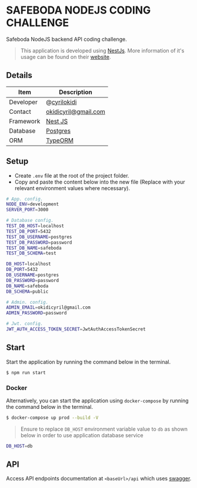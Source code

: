 # SAFEBODA NODEJS CODING CHALLENGE

Safeboda NodeJS backend API coding challenge.

> This application is developed using [NestJs](https://nestjs.com/). More information of it's usage can be found on their [website](https://nestjs.com/).

## Details

| Item      | Description                                         |
| --------- | --------------------------------------------------- |
| Developer | @[cyrilokidi](https://github.com/cyrilokidi)        |
| Contact   | [okidicyril@gmail.com](mailto:okidicyril@gmail.com) |
| Framework | [Nest JS](https://nestjs.com/)                      |
| Database  | [Postgres](https://www.postgresql.org/)             |
| ORM       | [TypeORM](https://typeorm.io/)                      |

## Setup

- Create `.env` file at the root of the project folder.
- Copy and paste the content below into the new file (Replace with your relevant environment values where necessary).

```bash
# App. config.
NODE_ENV=development
SERVER_PORT=3000

# Database config.
TEST_DB_HOST=localhost
TEST_DB_PORT=5432
TEST_DB_USERNAME=postgres
TEST_DB_PASSWORD=password
TEST_DB_NAME=safeboda
TEST_DB_SCHEMA=test

DB_HOST=localhost
DB_PORT=5432
DB_USERNAME=postgres
DB_PASSWORD=password
DB_NAME=safeboda
DB_SCHEMA=public

# Admin. config.
ADMIN_EMAIL=okidicyril@gmail.com
ADMIN_PASSWORD=password

# Jwt. config.
JWT_AUTH_ACCESS_TOKEN_SECRET=JwtAuthAccessTokenSecret
```

## Start

Start the application by running the command below in the terminal.

```bash
$ npm run start
```

### Docker

Alternatively, you can start the application using `docker-compose` by running the command below in the terminal.

```bash
$ docker-compose up prod --build -V
```

> Ensure to replace `DB_HOST` environment variable value to `db` as shown below in order to use application database service

```bash
DB_HOST=db
```

## API

Access API endpoints documentation at `<baseUrl>/api` which uses [swagger](https://swagger.io/).
